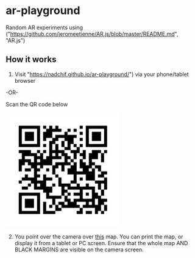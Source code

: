 # ar-playground
Random AR experiments using ("https://github.com/jeromeetienne/AR.js/blob/master/README.md", "AR.js")


## How it works
1. Visit "https://nadchif.github.io/ar-playground/") via your phone/tablet browser

-OR-

Scan the QR code below

![QR picture](https://github.com/nadchif/ar-playground/blob/master/assets/experience/qr.png)


2. You point over the camera over [this](https://github.com/nadchif/ar-playground/blob/master/assets/experience/pattern-map.png) map. You can print the map, or display it from a tablet or PC screen. Ensure that the whole map AND BLACK MARGINS are visible on the camera screen.

